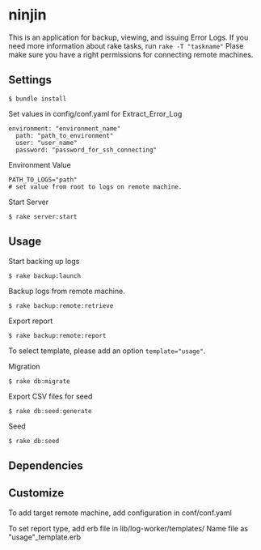 ninjin
======

This is an application for backup, viewing, and issuing Error Logs.
If you need more information about rake tasks, run `rake -T "taskname"`
Plase make sure you have a right permissions for connecting remote machines.

## Settings

```
$ bundle install
```
Set values in config/conf.yaml for Extract_Error_Log

```
environment: "environment_name"
  path: "path_to_environment"
  user: "user_name"
  password: "password_for_ssh_connecting"
```

Environment Value

```
PATH_TO_LOGS="path"
# set value from root to logs on remote machine.
```



Start Server

```
$ rake server:start
```

## Usage

Start backing up logs

```
$ rake backup:launch
```

Backup logs from remote machine.

```
$ rake backup:remote:retrieve
```

Export report

```
$ rake backup:remote:report
```

To select template, please add an option `template="usage"`.

Migration

```
$ rake db:migrate
```
Export CSV files for seed

```
$ rake db:seed:generate
```
Seed

```
$ rake db:seed
```



## Dependencies



## Customize
To add target remote machine, add configuration in conf/conf.yaml

To set report type, add erb file in lib/log-worker/templates/
Name file as "usage"_template.erb



